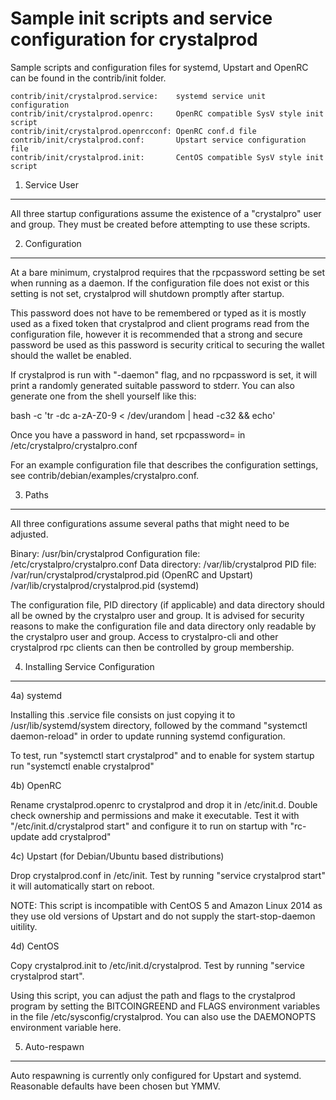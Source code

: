 Sample init scripts and service configuration for crystalprod
==========================================================

Sample scripts and configuration files for systemd, Upstart and OpenRC
can be found in the contrib/init folder.

    contrib/init/crystalprod.service:    systemd service unit configuration
    contrib/init/crystalprod.openrc:     OpenRC compatible SysV style init script
    contrib/init/crystalprod.openrcconf: OpenRC conf.d file
    contrib/init/crystalprod.conf:       Upstart service configuration file
    contrib/init/crystalprod.init:       CentOS compatible SysV style init script

1. Service User
---------------------------------

All three startup configurations assume the existence of a "crystalpro" user
and group.  They must be created before attempting to use these scripts.

2. Configuration
---------------------------------

At a bare minimum, crystalprod requires that the rpcpassword setting be set
when running as a daemon.  If the configuration file does not exist or this
setting is not set, crystalprod will shutdown promptly after startup.

This password does not have to be remembered or typed as it is mostly used
as a fixed token that crystalprod and client programs read from the configuration
file, however it is recommended that a strong and secure password be used
as this password is security critical to securing the wallet should the
wallet be enabled.

If crystalprod is run with "-daemon" flag, and no rpcpassword is set, it will
print a randomly generated suitable password to stderr.  You can also
generate one from the shell yourself like this:

bash -c 'tr -dc a-zA-Z0-9 < /dev/urandom | head -c32 && echo'

Once you have a password in hand, set rpcpassword= in /etc/crystalpro/crystalpro.conf

For an example configuration file that describes the configuration settings,
see contrib/debian/examples/crystalpro.conf.

3. Paths
---------------------------------

All three configurations assume several paths that might need to be adjusted.

Binary:              /usr/bin/crystalprod
Configuration file:  /etc/crystalpro/crystalpro.conf
Data directory:      /var/lib/crystalprod
PID file:            /var/run/crystalprod/crystalprod.pid (OpenRC and Upstart)
                     /var/lib/crystalprod/crystalprod.pid (systemd)

The configuration file, PID directory (if applicable) and data directory
should all be owned by the crystalpro user and group.  It is advised for security
reasons to make the configuration file and data directory only readable by the
crystalpro user and group.  Access to crystalpro-cli and other crystalprod rpc clients
can then be controlled by group membership.

4. Installing Service Configuration
-----------------------------------

4a) systemd

Installing this .service file consists on just copying it to
/usr/lib/systemd/system directory, followed by the command
"systemctl daemon-reload" in order to update running systemd configuration.

To test, run "systemctl start crystalprod" and to enable for system startup run
"systemctl enable crystalprod"

4b) OpenRC

Rename crystalprod.openrc to crystalprod and drop it in /etc/init.d.  Double
check ownership and permissions and make it executable.  Test it with
"/etc/init.d/crystalprod start" and configure it to run on startup with
"rc-update add crystalprod"

4c) Upstart (for Debian/Ubuntu based distributions)

Drop crystalprod.conf in /etc/init.  Test by running "service crystalprod start"
it will automatically start on reboot.

NOTE: This script is incompatible with CentOS 5 and Amazon Linux 2014 as they
use old versions of Upstart and do not supply the start-stop-daemon uitility.

4d) CentOS

Copy crystalprod.init to /etc/init.d/crystalprod. Test by running "service crystalprod start".

Using this script, you can adjust the path and flags to the crystalprod program by
setting the BITCOINGREEND and FLAGS environment variables in the file
/etc/sysconfig/crystalprod. You can also use the DAEMONOPTS environment variable here.

5. Auto-respawn
-----------------------------------

Auto respawning is currently only configured for Upstart and systemd.
Reasonable defaults have been chosen but YMMV.
